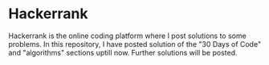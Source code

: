 # Hackerrank
Hackerrank is the online coding platform where I post solutions to some problems. 
In this repository, I have posted solution of the "30 Days of Code" and "algorithms" sections uptill now.
Further solutions will be posted.
